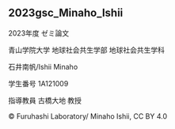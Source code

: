 ## 2023gsc_Minaho_Ishii

2023年度 ゼミ論文

青山学院大学 地球社会共生学部 地球社会共生学科

石井南帆/Ishii Minaho

学生番号 1A121009

指導教員 古橋大地 教授

© Furuhashi Laboratory/ Minaho Ishii, CC BY 4.0
